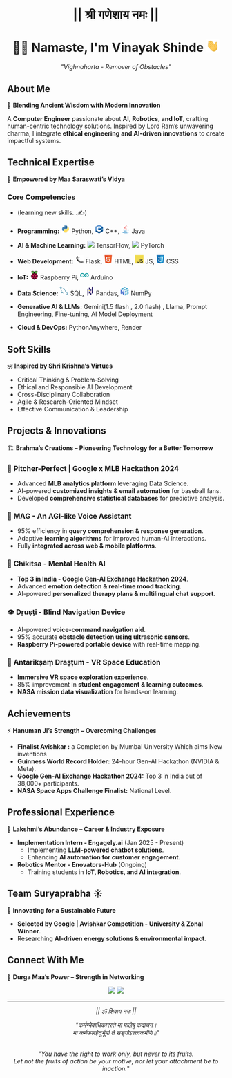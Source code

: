 <div align="center">
  <h1>|| श्री गणेशाय नमः ||</h1>
  <h1>
    🙏🏻 Namaste, I'm <strong>Vinayak Shinde</strong>
    <img src="https://raw.githubusercontent.com/ABSphreak/ABSphreak/master/gifs/Hi.gif" width="30px">
  </h1>
  <p><em>"Vighnaharta - Remover of Obstacles"</em></p>
</div>

## About Me
🚩 **Blending Ancient Wisdom with Modern Innovation**

A **Computer Engineer** passionate about **AI, Robotics, and IoT**, crafting human-centric technology solutions. Inspired by Lord Ram’s unwavering dharma, I integrate **ethical engineering and AI-driven innovations** to create impactful systems.

## Technical Expertise
🦋 **Empowered by Maa Saraswati’s Vidya**

### Core Competencies
- (learning new skills...✍️)
- **Programming:** <img src="https://raw.githubusercontent.com/devicons/devicon/master/icons/python/python-original.svg" width="20"/> Python, <img src="https://raw.githubusercontent.com/devicons/devicon/master/icons/cplusplus/cplusplus-original.svg" width="20"/> C++, <img src="https://raw.githubusercontent.com/devicons/devicon/master/icons/java/java-original.svg" width="20"/> Java

- **AI & Machine Learning:** <img src="https://www.vectorlogo.zone/logos/tensorflow/tensorflow-icon.svg" width="20"/> TensorFlow, <img src="https://www.vectorlogo.zone/logos/pytorch/pytorch-icon.svg" width="20"/> PyTorch

- **Web Development:** <img src="https://raw.githubusercontent.com/devicons/devicon/master/icons/flask/flask-original.svg" width="20"/> Flask, <img src="https://raw.githubusercontent.com/devicons/devicon/master/icons/html5/html5-original.svg" width="20"/> HTML, <img src="https://raw.githubusercontent.com/devicons/devicon/master/icons/javascript/javascript-original.svg" width="20"/> JS, <img src="https://raw.githubusercontent.com/devicons/devicon/master/icons/css3/css3-original.svg" width="20"/> CSS

- **IoT:** <img src="https://raw.githubusercontent.com/devicons/devicon/master/icons/raspberrypi/raspberrypi-original.svg" width="20"/> Raspberry Pi, <img src="https://raw.githubusercontent.com/devicons/devicon/master/icons/arduino/arduino-original.svg" width="20"/> Arduino

- **Data Science:** <img src="https://raw.githubusercontent.com/devicons/devicon/master/icons/mysql/mysql-original.svg" width="20"/> SQL, <img src="https://raw.githubusercontent.com/devicons/devicon/master/icons/pandas/pandas-original.svg" width="20"/> Pandas, <img src="https://raw.githubusercontent.com/devicons/devicon/master/icons/numpy/numpy-original.svg" width="20"/> NumPy
- **Generative AI & LLMs**: Gemini(1.5 flash , 2.0 flash) , Llama, Prompt Engineering, Fine-tuning, AI Model Deployment
- **Cloud & DevOps:** PythonAnywhere, Render
## Soft Skills
🕉️ **Inspired by Shri Krishna’s Virtues**
- Critical Thinking & Problem-Solving
- Ethical and Responsible AI Development
- Cross-Disciplinary Collaboration
- Agile & Research-Oriented Mindset
- Effective Communication & Leadership

## Projects & Innovations
🏗️ **Brahma’s Creations – Pioneering Technology for a Better Tomorrow**

### 🎯 **Pitcher-Perfect | Google x MLB Hackathon 2024**
- Advanced **MLB analytics platform** leveraging Data Science.
- AI-powered **customized insights & email automation** for baseball fans.
- Developed **comprehensive statistical databases** for predictive analysis.

### 🧠 **MAG - An AGI-like Voice Assistant**
- 95% efficiency in **query comprehension & response generation**.
- Adaptive **learning algorithms** for improved human-AI interactions.
- Fully **integrated across web & mobile platforms**.

### 💫 **Chikitsa - Mental Health AI**
- **Top 3 in India - Google Gen-AI Exchange Hackathon 2024**.
- Advanced **emotion detection & real-time mood tracking**.
- AI-powered **personalized therapy plans & multilingual chat support**.

### 👁️ **Dṛuṣṭi - Blind Navigation Device**
- AI-powered **voice-command navigation aid**.
- 95% accurate **obstacle detection using ultrasonic sensors**.
- **Raspberry Pi-powered portable device** with real-time mapping.

### 🌌 **Antarikṣaṃ Draṣṭum - VR Space Education**
- **Immersive VR space exploration experience**.
- 85% improvement in **student engagement & learning outcomes**.
- **NASA mission data visualization** for hands-on learning.

## Achievements
⚡ **Hanuman Ji’s Strength – Overcoming Challenges**
- **Finalist Avishkar :** 
a Completion by Mumbai University Which aims New inventions 
- **Guinness World Record Holder:** 24-hour Gen-AI Hackathon (NVIDIA & Meta).
- **Google Gen-AI Exchange Hackathon 2024:** Top 3 in India out of 38,000+ participants.
- **NASA Space Apps Challenge Finalist:** National Level.

## Professional Experience
🎁 **Lakshmi’s Abundance – Career & Industry Exposure**
- **Implementation Intern - Engagely.ai** (Jan 2025 - Present)
  - Implementing **LLM-powered chatbot solutions**.
  - Enhancing **AI automation for customer engagement**.
- **Robotics Mentor - Enovators-Hub** (Ongoing)
  - Training students in **IoT, Robotics, and AI integration**.

## Team Suryaprabha ☀️
🚀 **Innovating for a Sustainable Future**
- **Selected by Google | Avishkar Competition - University & Zonal Winner**.
- Researching **AI-driven energy solutions & environmental impact**.

## Connect With Me
🔱 **Durga Maa’s Power – Strength in Networking**

<div align="center">
  <a href="https://www.linkedin.com/in/vinayak-shinde-1aa968223/"><img src="https://img.shields.io/badge/-LinkedIn-blue?style=flat-square&logo=Linkedin&logoColor=white"/></a>
  <a href="mailto:shindevinayak233@gmail.com"><img src="https://img.shields.io/badge/-Email-red?style=flat-square&logo=Gmail&logoColor=white"/></a>


</div>

---
<div align="center">
   <em>|| ॐ शिवाय नमः ||</em>

   <br>

 <em>"कर्मण्येवाधिकारस्ते मा फलेषु कदाचन।</em>
   <br>
   <em>मा कर्मफलहेतुर्भूर्मा ते सङ्गोऽस्त्वकर्मणि॥</em>"
   <br><br>

   <em>"You have the right to work only, but never to its fruits.</em>
   <br>
   <em>Let not the fruits of action be your motive, nor let your attachment be to inaction.</em>"
   <br>
 
</div>



